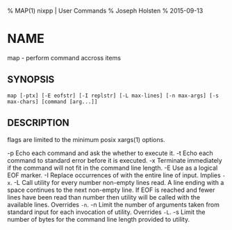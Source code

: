 % MAP(1) nixpp | User Commands
% Joseph Holsten
% 2015-09-13

# NAME
map - perform command accross items

## SYNOPSIS
    map [-ptx] [-E eofstr] [-I replstr] [-L max-lines] [-n max-args] [-s max-chars] [command [arg...]]

## DESCRIPTION
flags are limited to the minimum posix xargs(1) options.

-p              Echo each command and ask the whether to execute it.
-t              Echo each command to standard error before it is executed.
-x              Terminate immediately if the command will not fit in the command line length.
-E <eofstr>     Use <eofstr> as a logical EOF marker.
-I <replstr>    Replace occurrences of <replstr> with the entire line of input. Implies `-x`.
-L <max-lines>  Call utility for every number non-empty lines read.  A line ending with a space continues to the next non-empty line.  If EOF is reached and fewer lines have been read than number then utility will be called with the available lines. Overrides `-n`.
-n <max-args>   Limit the number of arguments taken from standard input for each invocation of utility. Overrides `-L`.
-s <max-chars>  Limit the number of bytes for the command line length provided to utility.

